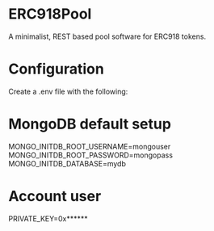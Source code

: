 # ERC918Pool
A minimalist, REST based pool software for ERC918 tokens.

# Configuration

Create a .env file with the following:

# MongoDB default setup
MONGO_INITDB_ROOT_USERNAME=mongouser
MONGO_INITDB_ROOT_PASSWORD=mongopass
MONGO_INITDB_DATABASE=mydb

# Account user
PRIVATE_KEY=0x******
